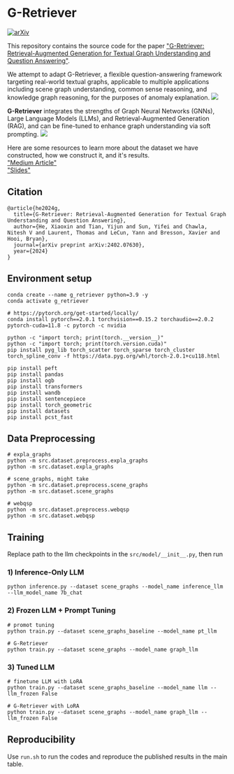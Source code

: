 # G-Retriever

[![arXiv](https://img.shields.io/badge/arXiv-2402.07630-b31b1b.svg)](https://arxiv.org/abs/2402.07630)

This repository contains the source code for the paper ["<u>G-Retriever: Retrieval-Augmented Generation for Textual Graph Understanding and Question Answering</u>"](https://arxiv.org/abs/2402.07630).

We attempt to adapt G-Retriever, a flexible question-answering framework targeting real-world textual graphs, applicable to multiple applications including scene graph understanding, common sense reasoning, and knowledge graph reasoning, for the purposes of anomaly explanation.
<img src="figs/chat.svg">

**G-Retriever** integrates the strengths of Graph Neural Networks (GNNs), Large Language Models (LLMs), and Retrieval-Augmented Generation (RAG), and can be fine-tuned to enhance graph understanding via soft prompting.
<img src="figs/overview.svg">

Here are some resources to learn more about the dataset we have constructed, how we construct it, and it's results.  
["<u>Medium Article</u>"](https://medium.com/@unshrawal/g-retriever-afor-anomaly-explanation-84edf2568d26)  
["<u>Slides</u>"](https://docs.google.com/presentation/d/1oALqADANtPXHAOuWVTmgTAYSaUIQ3BuR21_2FFA2BJU/edit?usp=sharing)


## Citation
```
@article{he2024g,
  title={G-Retriever: Retrieval-Augmented Generation for Textual Graph Understanding and Question Answering},
  author={He, Xiaoxin and Tian, Yijun and Sun, Yifei and Chawla, Nitesh V and Laurent, Thomas and LeCun, Yann and Bresson, Xavier and Hooi, Bryan},
  journal={arXiv preprint arXiv:2402.07630},
  year={2024}
}
```

## Environment setup
```
conda create --name g_retriever python=3.9 -y
conda activate g_retriever

# https://pytorch.org/get-started/locally/
conda install pytorch==2.0.1 torchvision==0.15.2 torchaudio==2.0.2 pytorch-cuda=11.8 -c pytorch -c nvidia

python -c "import torch; print(torch.__version__)"
python -c "import torch; print(torch.version.cuda)"
pip install pyg_lib torch_scatter torch_sparse torch_cluster torch_spline_conv -f https://data.pyg.org/whl/torch-2.0.1+cu118.html

pip install peft
pip install pandas
pip install ogb
pip install transformers
pip install wandb
pip install sentencepiece
pip install torch_geometric
pip install datasets
pip install pcst_fast

```

## Data Preprocessing
```
# expla_graphs
python -m src.dataset.preprocess.expla_graphs
python -m src.dataset.expla_graphs

# scene_graphs, might take
python -m src.dataset.preprocess.scene_graphs
python -m src.dataset.scene_graphs

# webqsp
python -m src.dataset.preprocess.webqsp
python -m src.dataset.webqsp
```

## Training
Replace path to the llm checkpoints in the `src/model/__init__.py`, then run

### 1) Inference-Only LLM
```
python inference.py --dataset scene_graphs --model_name inference_llm --llm_model_name 7b_chat
```
### 2) Frozen LLM + Prompt Tuning
```
# promot tuning
python train.py --dataset scene_graphs_baseline --model_name pt_llm

# G-Retriever
python train.py --dataset scene_graphs --model_name graph_llm
```

### 3) Tuned LLM
```
# finetune LLM with LoRA
python train.py --dataset scene_graphs_baseline --model_name llm --llm_frozen False

# G-Retriever with LoRA
python train.py --dataset scene_graphs --model_name graph_llm --llm_frozen False
```

## Reproducibility
Use `run.sh` to run the codes and reproduce the published results in the main table.

